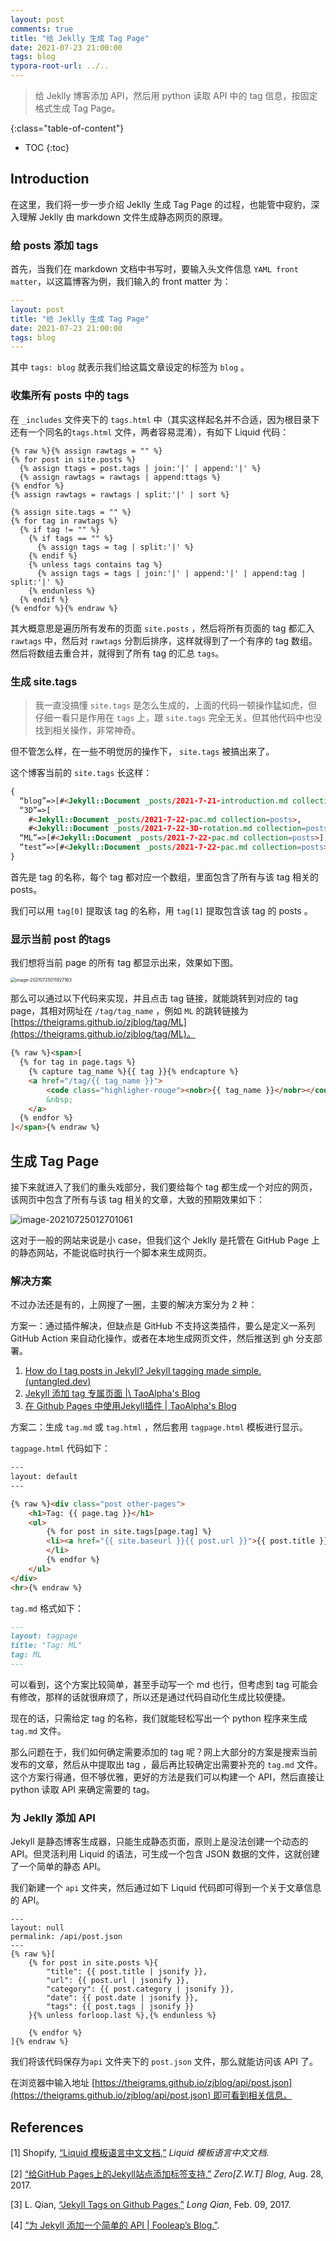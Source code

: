 ```yaml
---
layout: post
comments: true
title: "给 Jeklly 生成 Tag Page"
date: 2021-07-23 21:00:00
tags: blog
typora-root-url: ../..
---
```




> 给 Jeklly 博客添加 API，然后用 python 读取 API 中的 tag 信息，按固定格式生成 Tag Page。

<!--more-->

{:class="table-of-content"}
* TOC
{:toc}
## Introduction

在这里，我们将一步一步介绍 Jeklly 生成 Tag Page 的过程，也能管中窥豹，深入理解 Jeklly 由 markdown 文件生成静态网页的原理。

### 给 posts 添加 tags

首先，当我们在 markdown 文档中书写时，要输入头文件信息 `YAML front matter`，以这篇博客为例，我们输入的 front matter 为：

```yaml
---
layout: post
title: "给 Jeklly 生成 Tag Page"
date: 2021-07-23 21:00:00
tags: blog
---
```

其中 `tags: blog` 就表示我们给这篇文章设定的标签为 `blog` 。



### 收集所有 posts 中的 tags

在 `_includes` 文件夹下的 `tags.html` 中（其实这样起名并不合适，因为根目录下还有一个同名的`tags.html` 文件，两者容易混淆），有如下 Liquid 代码：

```liquid
{% raw %}{% assign rawtags = "" %}
{% for post in site.posts %}
  {% assign ttags = post.tags | join:'|' | append:'|' %}
  {% assign rawtags = rawtags | append:ttags %}
{% endfor %}
{% assign rawtags = rawtags | split:'|' | sort %}

{% assign site.tags = "" %}
{% for tag in rawtags %}
  {% if tag != "" %}
    {% if tags == "" %}
      {% assign tags = tag | split:'|' %}
    {% endif %}
    {% unless tags contains tag %}
      {% assign tags = tags | join:'|' | append:'|' | append:tag | split:'|' %}
    {% endunless %}
  {% endif %}
{% endfor %}{% endraw %}
```

其大概意思是遍历所有发布的页面 `site.posts` ，然后将所有页面的 tag 都汇入 `rawtags` 中，然后对 `rawtags` 分割后排序，这样就得到了一个有序的 tag 数组。然后将数组去重合并，就得到了所有 tag 的汇总  `tags`。



### 生成 site.tags

> 我一直没搞懂 `site.tags` 是怎么生成的，上面的代码一顿操作猛如虎，但仔细一看只是作用在 `tags` 上，跟 `site.tags` 完全无关。但其他代码中也没找到相关操作，非常神奇。

但不管怎么样，在一些不明觉厉的操作下， `site.tags` 被搞出来了。

这个博客当前的 `site.tags` 长这样：

```html
{
  “blog”=>[#<Jekyll::Document _posts/2021-7-21-introduction.md collection=posts>], 
  “3D”=>[
    #<Jekyll::Document _posts/2021-7-22-pac.md collection=posts>,
    #<Jekyll::Document _posts/2021-7-22-3D-rotation.md collection=posts>],
  “ML”=>[#<Jekyll::Document _posts/2021-7-22-pac.md collection=posts>],
  “test”=>[#<Jekyll::Document _posts/2021-7-22-pac.md collection=posts>]
}
```

首先是 tag 的名称，每个 tag 都对应一个数组，里面包含了所有与该 tag 相关的 posts。

我们可以用 `tag[0]` 提取该 tag 的名称，用 `tag[1]` 提取包含该 tag 的 posts 。



### 显示当前 post 的tags

我们想将当前 page 的所有 tag 都显示出来，效果如下图。

<img src="/zjblog/assets/images/2021-07-23-tag-gen/image-20210725011927163.png" alt="image-20210725011927163" style="zoom:50%;" />

那么可以通过以下代码来实现，并且点击 tag 链接，就能跳转到对应的 tag page，其相对网址在 `/tag/tag_name` ，例如 `ML` 的跳转链接为 [https://theigrams.github.io/zjblog/tag/ML](https://theigrams.github.io/zjblog/tag/ML)。

```html
{% raw %}<span>[
  {% for tag in page.tags %}
    {% capture tag_name %}{{ tag }}{% endcapture %}
    <a href="/tag/{{ tag_name }}">
        <code class="highligher-rouge"><nobr>{{ tag_name }}</nobr></code>
        &nbsp;
    </a>
  {% endfor %}
]</span>{% endraw %}
```



## 生成 Tag Page

接下来就进入了我们的重头戏部分，我们要给每个 tag 都生成一个对应的网页，该网页中包含了所有与该 tag 相关的文章，大致的预期效果如下：

![image-20210725012701061](/zjblog/assets/images/2021-07-23-tag-gen/image-20210725012701061.png)

这对于一般的网站来说是小 case，但我们这个 Jeklly 是托管在 GitHub Page 上的静态网站，不能说临时执行一个脚本来生成网页。

### 解决方案

不过办法还是有的，上网搜了一圈，主要的解决方案分为 2 种：

方案一：通过插件解决，但缺点是 GitHub 不支持这类插件，要么是定义一系列 GitHub Action 来自动化操作，或者在本地生成网页文件，然后推送到 gh 分支部署。

1. [How do I tag posts in Jekyll? Jekyll tagging made simple. (untangled.dev)](https://www.untangled.dev/2020/06/02/tag-management-jekyll/)
2. [Jekyll 添加 tag 专属页面 |\ TaoAlpha's Blog](https://taoalpha.github.io/blog/2015/06/01/tech-jekyll-tag-page/)
3. [在 Github Pages 中使用Jekyll插件 \| TaoAlpha's Blog](https://taoalpha.github.io/blog/2015/05/29/tech-use-jekyll-plugin-with-github-page/)

方案二：生成 `tag.md` 或 `tag.html` ，然后套用 `tagpage.html` 模板进行显示。

`tagpage.html` 代码如下：

```html
---
layout: default
---

{% raw %}<div class="post other-pages">
    <h1>Tag: {{ page.tag }}</h1>
    <ul>
        {% for post in site.tags[page.tag] %}
        <li><a href="{{ site.baseurl }}{{ post.url }}">{{ post.title }}</a> ({{ post.date | date_to_string }})<br> {{ post.description }}
        </li>
        {% endfor %}
    </ul>
</div>
<hr>{% endraw %}
```

 `tag.md` 格式如下：

```markdown
---
layout: tagpage
title: "Tag: ML"
tag: ML
---
```

可以看到，这个方案比较简单，甚至手动写一个 md 也行，但考虑到 tag 可能会有修改，那样的话就很麻烦了，所以还是通过代码自动化生成比较便捷。

现在的话，只需给定 tag 的名称，我们就能轻松写出一个 python 程序来生成 `tag.md`  文件。

那么问题在于，我们如何确定需要添加的 tag 呢？网上大部分的方案是搜索当前发布的文章，然后从中提取出 tag ，最后再比较确定出需要补充的 `tag.md`  文件。这个方案行得通，但不够优雅，更好的方法是我们可以构建一个 API，然后直接让 python 读取 API 来确定需要的 tag。



### 为 Jeklly 添加 API

Jekyll 是静态博客生成器，只能生成静态页面，原则上是没法创建一个动态的 API。但灵活利用 Liquid 的语法，可生成一个包含 JSON 数据的文件，这就创建了一个简单的静态 API。

我们新建一个 `api` 文件夹，然后通过如下 Liquid 代码即可得到一个关于文章信息的 API。

```liquid
---
layout: null
permalink: /api/post.json
---
{% raw %}[
    {% for post in site.posts %}{
        "title": {{ post.title | jsonify }},
        "url": {{ post.url | jsonify }},
        "category": {{ post.category | jsonify }},
        "date": {{ post.date | jsonify }},
        "tags": {{ post.tags | jsonify }}
    }{% unless forloop.last %},{% endunless %}
    
    {% endfor %}
]{% endraw %}
```

我们将该代码保存为`api` 文件夹下的 `post.json` 文件，那么就能访问该 API 了。

在浏览器中输入地址 [https://theigrams.github.io/zjblog/api/post.json](https://theigrams.github.io/zjblog/api/post.json) 即可看到相关信息。





## References

[1] Shopify, [“Liquid 模板语言中文文档,”](https://liquid.bootcss.com/) *Liquid 模板语言中文文档*.

[2] [“给GitHub Pages上的Jekyll站点添加标签支持,”](http://www.zerozwt.com/2017/08/28/add-tags-to-jekyll.html) *Zero[Z.W.T] Blog*, Aug. 28, 2017.

[3] L. Qian, [“Jekyll Tags on Github Pages,”](http://longqian.me//2017/02/09/github-jekyll-tag/) *Long Qian*, Feb. 09, 2017. 

[4] [“为 Jekyll 添加一个简单的 API \| Fooleap’s Blog.”](https://blog.fooleap.org/create-a-simple-jekyll-api.html ).
